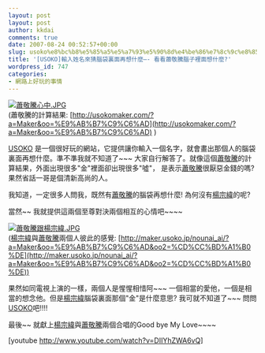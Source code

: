 ```yaml
---
layout: post
layout: post
author: kkdai
comments: true
date: 2007-08-24 00:52:57+00:00
slug: usoko%e8%bc%b8%e5%85%a5%e5%a7%93%e5%90%8d%e4%be%86%e7%8c%9c%e8%85%a6%e8%a2%8b%e8%a3%8f%e9%9d%a2%e5%86%8d%e6%83%b3%e4%bb%80%e9%ba%bc-%e7%9c%8b%e7%9c%8b%e8%95%ad%e6%95%ac%e9%a8%b0%e8%85%a6
title: '[USOKO]輸入姓名來猜腦袋裏面再想什麼—- 看看蕭敬騰腦子裡面想什麼?'
wordpress_id: 747
categories:
- 網路上好玩的事情
---
```


[![蕭敬騰心中.JPG](http://farm2.static.flickr.com/1367/1214485007_5de9961cbb.jpg)](http://www.flickr.com/photos/27643002@N00/1214485007/)  
(蕭敬騰的計算結果: [http://usokomaker.com/?a=Maker&oo=%E9%AB%B7%C9%C6%AD](http://usokomaker.com/?a=Maker&oo=%E9%AB%B7%C9%C6%AD) )

[USOKO](http://maker.usoko.net/nounai/) 是一個很好玩的網站，它提供讓你輸入一個名字，就會畫出那個人的腦袋裏面再想什麼。準不準我就不知道了~~~ 大家自行解答了。就像這個[蕭敬騰](http://www.wretch.cc/blog/globe760330)的計算結果，外面出現很多"金"裡面卻出現很多"噓"， 是表示[蕭敬騰](http://www.wretch.cc/blog/globe760330)很厭惡金錢的嗎? 果然省話一哥是個清新高尚的人。

我知道，一定很多人問我，既然有[蕭敬騰](http://www.wretch.cc/blog/globe760330)的腦袋再想什麼! 為何沒有[楊宗緯](http://www.wretch.cc/blog/nonodarling)的呢?

當然~~ 我就提供這兩個至尊對決兩個相互的心情吧~~~~

[![蕭敬騰跟楊宗緯.JPG](http://farm2.static.flickr.com/1221/1214485659_007b43990a.jpg)](http://www.flickr.com/photos/27643002@N00/1214485659/)  
([楊宗緯](http://www.wretch.cc/blog/nonodarling)與[蕭敬騰](http://www.wretch.cc/blog/globe760330)兩個人彼此的感覺: [http://maker.usoko.jp/nounai_ai/?a=Maker&oo=%E9%AB%B7%C9%C6%AD&oo2=%CD%CC%BD%A1%B0%DE](http://maker.usoko.jp/nounai_ai/?a=Maker&oo=%E9%AB%B7%C9%C6%AD&oo2=%CD%CC%BD%A1%B0%DE))

果然如同電視上演的一樣，兩個人是惺惺相惜阿~~~ 一個相當的愛他，一個是相當的想念他。但是[楊宗緯](http://www.wretch.cc/blog/nonodarling)腦袋裏面那個"金"是什麼意思? 我可就不知道了~~~ 問問[USOKO](http://maker.usoko.net/nounai/)吧!!!! 

最後~~ 就獻上[楊宗緯](http://www.wretch.cc/blog/nonodarling)與[蕭敬騰](http://www.wretch.cc/blog/globe760330)兩個合唱的Good bye My Love~~~~

[youtube http://www.youtube.com/watch?v=DIIYhZWA6vQ]

[](http://www.flickr.com/photos/27643002@N00/1214485007/)
